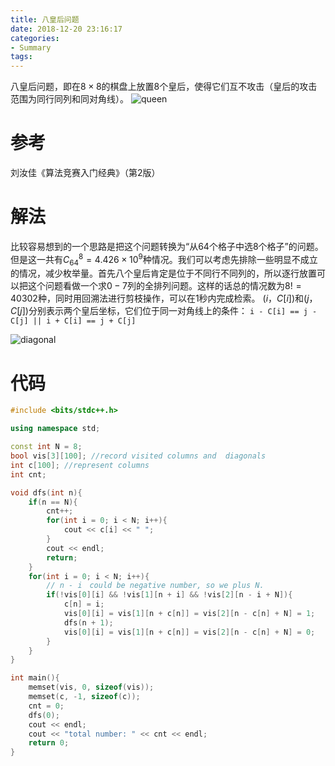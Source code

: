 ```yaml
---
title: 八皇后问题
date: 2018-12-20 23:16:17
categories:
- Summary
tags:
---
```

八皇后问题，即在$8 \times 8$的棋盘上放置8个皇后，使得它们互不攻击（皇后的攻击范围为同行同列和同对角线）。
![queen](/queen.png)
<!--more-->
# 参考
刘汝佳《算法竞赛入门经典》（第2版）

# 解法
比较容易想到的一个思路是把这个问题转换为“从64个格子中选8个格子”的问题。但是这一共有$C^8_{64} = 4.426 \times 10^9$种情况。我们可以考虑先排除一些明显不成立的情况，减少枚举量。首先八个皇后肯定是位于不同行不同列的，所以逐行放置可以把这个问题看做一个求$0-7$列的全排列问题。这样的话总的情况数为$8! = 40302$种，同时用回溯法进行剪枝操作，可以在1秒内完成检索。
$(i，C[i])$和$(j，C[j])$分别表示两个皇后坐标，它们位于同一对角线上的条件：
``i - C[i] == j - C[j] || i + C[i] == j + C[j]`` 

![diagonal](/diagonal.png)


# 代码
```C++
#include <bits/stdc++.h>

using namespace std;

const int N = 8;
bool vis[3][100]; //record visited columns and  diagonals
int c[100]; //represent columns
int cnt;

void dfs(int n){
    if(n == N){
        cnt++;
        for(int i = 0; i < N; i++){
            cout << c[i] << " ";
        }
        cout << endl;
        return;
    }
    for(int i = 0; i < N; i++){
        // n - i　could be negative number, so we plus N.
        if(!vis[0][i] && !vis[1][n + i] && !vis[2][n - i + N]){
            c[n] = i;
            vis[0][i] = vis[1][n + c[n]] = vis[2][n - c[n] + N] = 1;
            dfs(n + 1);
            vis[0][i] = vis[1][n + c[n]] = vis[2][n - c[n] + N] = 0;
        }
    }
}

int main(){
    memset(vis, 0, sizeof(vis));
    memset(c, -1, sizeof(c));
    cnt = 0;
    dfs(0);
    cout << endl;
    cout << "total number: " << cnt << endl;
    return 0;
}
```
